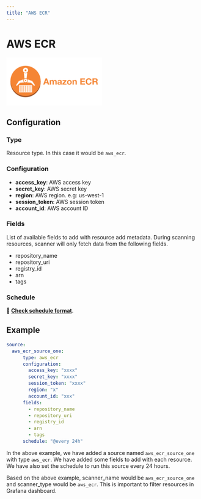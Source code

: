 ```yaml
---
title: "AWS ECR"
---
```


# AWS ECR

<img src="/img/aws_ecr_icon.png" alt="AWS ECR" width="250"/>

## Configuration

### Type

Resource type. In this case it would be `aws_ecr`.

### Configuration

- **access_key**: AWS access key
- **secret_key**: AWS secret key
- **region**: AWS region. e.g: us-west-1
- **session_token**: AWS session token
- **account_id**: AWS account ID

### Fields

List of available fields to add with resource add metadata. During scanning resources, scanner will only fetch data 
from the following fields.

- repository_name
- repository_uri
- registry_id
- arn
- tags

### Schedule

**🔗 [Check schedule format](/docs/configuration/scanner/overview#schedule-format)**.

## Example

```yaml
source:
  aws_ecr_source_one:
      type: aws_ecr
      configuration:
        access_key: "xxxx"
        secret_key: "xxxx"
        session_token: "xxxx"
        region: "x"
        account_id: "xxx"
      fields:
        - repository_name
        - repository_uri
        - registry_id
        - arn
        - tags
      schedule: "@every 24h"
```

In the above example, we have added a source named `aws_ecr_source_one` with type `aws_ecr`. We have added some fields to add with each resource. 
We have also set the schedule to run this source every 24 hours.

Based on the above example, scanner_name would be `aws_ecr_source_one` and scanner_type would be `aws_ecr`. This is 
important to filter resources in Grafana dashboard.